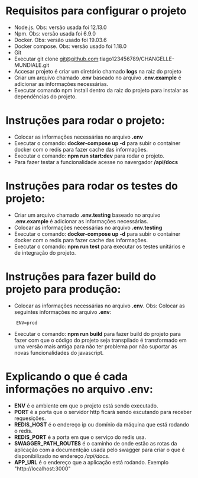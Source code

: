 Requisitos para configurar o projeto
================================

- Node.js. Obs: versão usada foi 12.13.0
- Npm. Obs: versão usada foi 6.9.0
- Docker. Obs: versão usado foi 19.03.6
- Docker compose. Obs: versão usado foi 1.18.0
- Git
- Executar git clone git@github.com:tiago123456789/CHANGELLE-MUNDIALE.git
- Accesar projeto é criar um diretório chamado **logs** na raiz do projeto
- Criar um arquivo chamado **.env** baseado no arquivo **.env.example** é adicionar as informações necessárias.
- Executar comando npm install dentro da raiz do projeto para instalar as dependências do projeto.


Instruções para rodar o projeto:
=================================

- Colocar as informações necessárias no arquivo **.env**
- Executar o comando: **docker-compose up -d** para subir o container docker com o redis para fazer cache das informações.
- Executar o comando: **npm run start:dev** para rodar o projeto.
- Para fazer testar a funcionalidade acesse no navergador **/api/docs**  

Instruções para rodar os testes do projeto:
============================================

- Criar um arquivo chamado **.env.testing** baseado no arquivo **.env.example** é adicionar as informações necessárias.
- Colocar as informações necessárias no arquivo **.env.testing**
- Executar o comando: **docker-compose up -d** para subir o container docker com o redis para fazer cache das informações.
- Executar o comando: **npm run test** para executar os testes unitários e de integração do projeto.

Instruções para fazer build do projeto para produção:
======================================================

- Colocar as informações necessárias no arquivo **.env**. Obs: Colocar as seguintes informações no arquivo **.env**:
```
    ENV=prod
```
- Executar o comando: **npm run build** para fazer build do projeto para fazer com que o código do projeto seja transpilado é transformado em uma versão mais antiga para não ter problema por não suportar as novas funcionalidades do javascript.

Explicando o que é cada informações no arquivo .env:
=====================================================

- **ENV** é o ambiente em que o projeto está sendo executado.
- **PORT** é a porta que o servidor http ficará sendo escutando para receber requesições.
- **REDIS_HOST** é o endereço ip ou domínio da máquina que está rodando o redis.
- **REDIS_PORT** é a porta em que o serviço do redis usa.
- **SWAGGER_PATH_ROUTES** é o caminho de onde estão as rotas da aplicação com a documentção usada pelo swagger para criar o que é disponibilizado no endereço */api/docs*.
- **APP_URL** é o endereço que a aplicação está rodando. Exemplo "http://localhost:3000"





